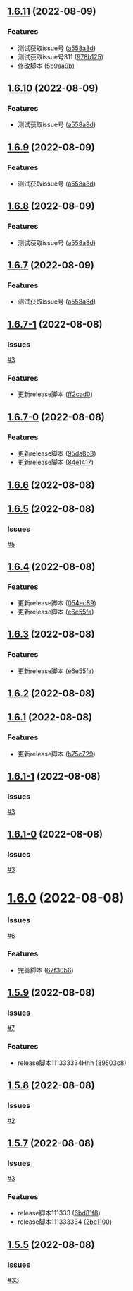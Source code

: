 ## [1.6.11](https://github.com/LucyHeres/canvas-mind/compare/v1.6.7-1...v1.6.11) (2022-08-09)


### Features

* 测试获取issue号 ([a558a8d](https://github.com/LucyHeres/canvas-mind/commit/a558a8dfd4b9b14dbf4d8a025fff897393eb695b))
* 测试获取issue号311 ([978b125](https://github.com/LucyHeres/canvas-mind/commit/978b125304e12026a4faf758bad9c5bafb10fb7e))
* 修改脚本 ([5b9aa9b](https://github.com/LucyHeres/canvas-mind/commit/5b9aa9b68deb09b9e65df4fb2aea69b784389d44))



## [1.6.10](https://github.com/LucyHeres/canvas-mind/compare/v1.6.7-1...v1.6.10) (2022-08-09)


### Features

* 测试获取issue号 ([a558a8d](https://github.com/LucyHeres/canvas-mind/commit/a558a8dfd4b9b14dbf4d8a025fff897393eb695b))



## [1.6.9](https://github.com/LucyHeres/canvas-mind/compare/v1.6.7-1...v1.6.9) (2022-08-09)


### Features

* 测试获取issue号 ([a558a8d](https://github.com/LucyHeres/canvas-mind/commit/a558a8dfd4b9b14dbf4d8a025fff897393eb695b))



## [1.6.8](https://github.com/LucyHeres/canvas-mind/compare/v1.6.7-1...v1.6.8) (2022-08-09)


### Features

* 测试获取issue号 ([a558a8d](https://github.com/LucyHeres/canvas-mind/commit/a558a8dfd4b9b14dbf4d8a025fff897393eb695b))



## [1.6.7](https://github.com/LucyHeres/canvas-mind/compare/v1.6.7-1...v1.6.7) (2022-08-09)


### Features

* 测试获取issue号 ([a558a8d](https://github.com/LucyHeres/canvas-mind/commit/a558a8dfd4b9b14dbf4d8a025fff897393eb695b))



## [1.6.7-1](https://github.com/LucyHeres/canvas-mind/compare/v1.6.7-0...v1.6.7-1) (2022-08-08)

### Issues
[#3](https://github.com/LucyHeres/canvas-mind/issues/3)


### Features

* 更新release脚本 ([ff2cad0](https://github.com/LucyHeres/canvas-mind/commit/ff2cad0c72804eed98e2756cbdb05e963f6f0928))



## [1.6.7-0](https://github.com/LucyHeres/canvas-mind/compare/v1.6.5...v1.6.7-0) (2022-08-08)


### Features

* 更新release脚本 ([95da8b3](https://github.com/LucyHeres/canvas-mind/commit/95da8b33bfaf4a979f28db6d4d1542f079216c29))
* 更新release脚本 ([84e1417](https://github.com/LucyHeres/canvas-mind/commit/84e1417d7c1445af01cf179d402ea636ad001568))



## [1.6.6](https://github.com/LucyHeres/canvas-mind/compare/v1.6.5...v1.6.6) (2022-08-08)



## [1.6.5](https://github.com/LucyHeres/canvas-mind/compare/v1.6.4...v1.6.5) (2022-08-08)

### Issues
[#5](https://github.com/LucyHeres/canvas-mind/issues/5)



## [1.6.4](https://github.com/LucyHeres/canvas-mind/compare/v1.6.1...v1.6.4) (2022-08-08)


### Features

* 更新release脚本 ([054ec89](https://github.com/LucyHeres/canvas-mind/commit/054ec89cdbd4c078e953e24771cebe49ca3122b4))
* 更新release脚本 ([e6e55fa](https://github.com/LucyHeres/canvas-mind/commit/e6e55fac02a360d7648f891a7ba2fe18952cdc4b))



## [1.6.3](https://github.com/LucyHeres/canvas-mind/compare/v1.6.1...v1.6.3) (2022-08-08)


### Features

* 更新release脚本 ([e6e55fa](https://github.com/LucyHeres/canvas-mind/commit/e6e55fac02a360d7648f891a7ba2fe18952cdc4b))



## [1.6.2](https://github.com/LucyHeres/canvas-mind/compare/v1.6.1...v1.6.2) (2022-08-08)



## [1.6.1](https://github.com/LucyHeres/canvas-mind/compare/v1.6.1-1...v1.6.1) (2022-08-08)


### Features

* 更新release脚本 ([b75c729](https://github.com/LucyHeres/canvas-mind/commit/b75c7291f12d7591a80160de4a1a3a1b2ba2f817))



## [1.6.1-1](https://github.com/LucyHeres/canvas-mind/compare/v1.6.1-0...v1.6.1-1) (2022-08-08)

### Issues
[#3](https://github.com/LucyHeres/canvas-mind/issues/3)



## [1.6.1-0](https://github.com/LucyHeres/canvas-mind/compare/v1.6.0...v1.6.1-0) (2022-08-08)

### Issues
[#3](https://github.com/LucyHeres/canvas-mind/issues/3)



# [1.6.0](https://github.com/LucyHeres/canvas-mind/compare/v1.5.9...v1.6.0) (2022-08-08)

### Issues
[#6](https://github.com/LucyHeres/canvas-mind/issues/6)


### Features

* 完善脚本 ([67f30b6](https://github.com/LucyHeres/canvas-mind/commit/67f30b6414e37a2864b9876093d2bbe4a3828b4c))



## [1.5.9](https://github.com/LucyHeres/canvas-mind/compare/v1.5.8...v1.5.9) (2022-08-08)

### Issues
[#7](https://github.com/LucyHeres/canvas-mind/issues/7)


### Features

* release脚本111333334Hhh ([89503c8](https://github.com/LucyHeres/canvas-mind/commit/89503c879a262f091981cf8afad1eac1811abde5))



## [1.5.8](https://github.com/LucyHeres/canvas-mind/compare/v1.5.7...v1.5.8) (2022-08-08)

### Issues
[#2](https://github.com/LucyHeres/canvas-mind/issues/2)



## [1.5.7](https://github.com/LucyHeres/canvas-mind/compare/v1.5.6...v1.5.7) (2022-08-08)

### Issues
[#3](https://github.com/LucyHeres/canvas-mind/issues/3)


### Features

* release脚本111333 ([6bd81f8](https://github.com/LucyHeres/canvas-mind/commit/6bd81f8b6c20610219f897a1c667902b255b3e71))
* release脚本111333334 ([2be1100](https://github.com/LucyHeres/canvas-mind/commit/2be1100fd7746db065021718e39621338c737d13))



## [1.5.5](https://github.com/LucyHeres/canvas-mind/compare/v1.5.6...v1.5.5) (2022-08-08)





### Issues
[#33](https://github.com/LucyHeres/canvas-mind/issues/33)